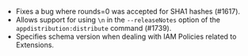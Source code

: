 * Fixes a bug where rounds=0 was accepted for SHA1 hashes (#1617).
* Allows support for using `\n` in the `--releaseNotes` option of the `appdistribution:distribute` command (#1739).
* Specifies schema version when dealing with IAM Policies related to Extensions.